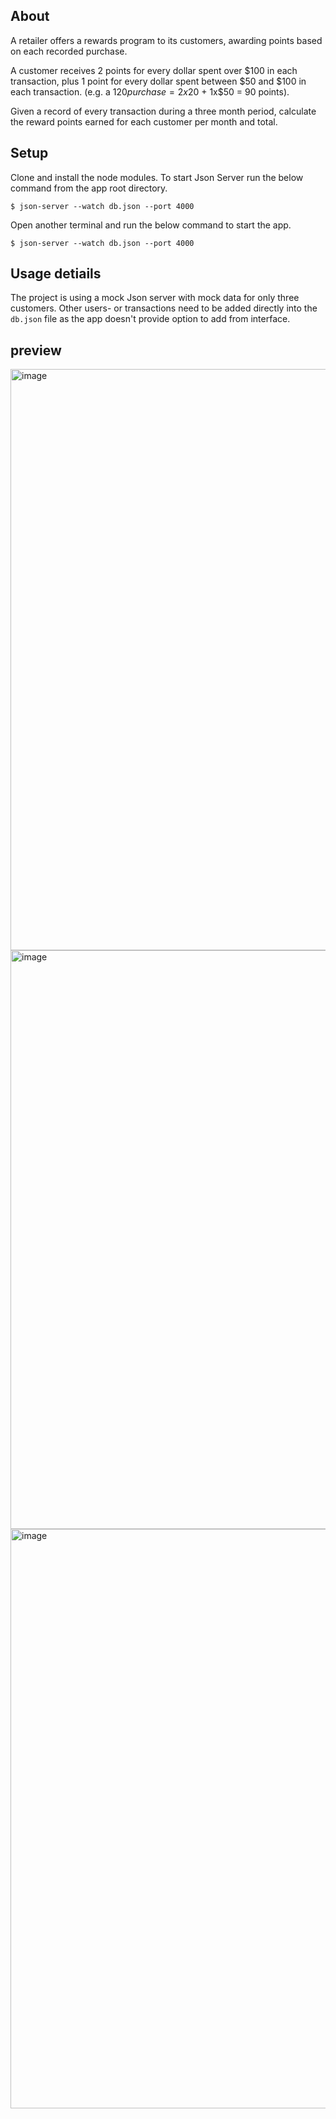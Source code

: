 ## About

A retailer offers a rewards program to its customers, awarding points based on each recorded purchase. 
 
A customer receives 2 points for every dollar spent over $100 in each transaction, plus 1 point for every dollar spent between $50 and $100 in each transaction.
(e.g. a $120 purchase = 2x$20 + 1x$50 = 90 points).
 
Given a record of every transaction during a three month period, calculate the reward points earned for each customer per month and total.


## Setup

Clone and install the node modules.
To start Json Server run the below command from the app root directory.
```
$ json-server --watch db.json --port 4000
```
Open another terminal and run the below command to start the app.
```
$ json-server --watch db.json --port 4000
```

## Usage detiails

The project is using a mock Json server with mock data for only three customers. Other users- or transactions need to be added directly into the `db.json` file as the app doesn't provide option to add from interface.


## preview

<img width="930" alt="image" src="https://github.com/Suryanshushah99/React_Reward/assets/56834606/014db7b3-1558-4275-9141-359b0166f778">
<img width="926" alt="image" src="https://github.com/Suryanshushah99/React_Reward/assets/56834606/5d910529-ab1b-470c-aa33-2b0f07740b1b">
<img width="927" alt="image" src="https://github.com/Suryanshushah99/React_Reward/assets/56834606/2860f160-e294-4d20-937f-22555b17a48f">


